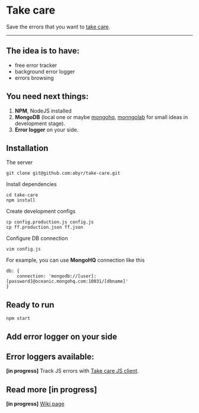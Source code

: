 Take care
==========

Save the errors that you want to [take care](https://github.com/abyr/take-care).


----------


The idea is to have:
----------
 - free error tracker
 - background error logger
 - errors browsing


You need next things:
----------

1. **NPM**, NodeJS installed
2. **MongoDB** (local one or maybe [mongohq](), [monngolab]() for small ideas in development stage).
3. **Error logger** on your side.

Installation
----------

The server

    git clone git@github.com:abyr/take-care.git

Install dependencies

    cd take-care
    npm install

Create development configs

    cp config.production.js config.js
    cp ff.production.json ff.json

Configure DB connection

    vim config.js

For example, you can use **MongoHQ** connection like this

    db: {
        connection: 'mongodb://[user]:[password]@oceanic.mongohq.com:10031/[dbname]'
    }

Ready to run
----------

    npm start


Add error logger on your side
----------


Error loggers available:
----------

**[in progress]**
Track JS errors with [Take care JS client](https://github.com/abyr/take-care-client-js).


Read more [in progress]
---------

**[in progress]**
[Wiki page](https://github.com/abyr/take-care/wiki)

